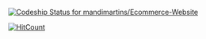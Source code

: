 [![Codeship Status for mandimartins/Ecommerce-Website](https://app.codeship.com/projects/5a9f09c0-bfb8-0138-3b6b-52371b2ea7a9/status?branch=master)](https://app.codeship.com/projects/405878)

[![HitCount](http://hits.dwyl.com/mandimartins/Ecommerce-Website.svg)](http://hits.dwyl.com/mandimartins/Ecommerce-Website)
